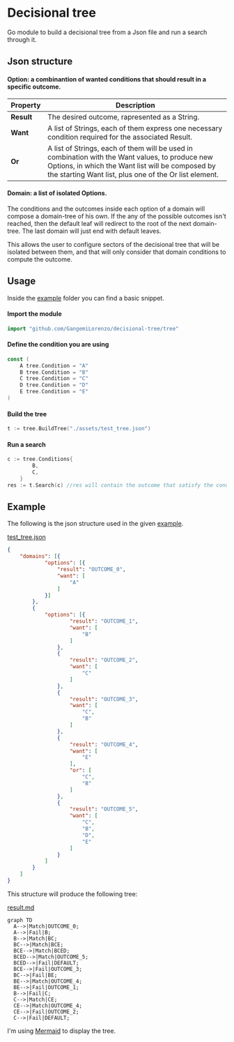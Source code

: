 # Decisional tree
Go module to build a decisional tree from a Json file and run a search through it.

## Json structure

#### Option: a combinantion of wanted conditions that should result in a specific outcome.
| **Property** | Description |
| ------ | ----------- |
| **Result**   | The desired outcome, rapresented as a String. |
| **Want**   | A list of Strings, each of them express one necessary condition required for the associated Result. |
| **Or**   | A list of Strings, each of them will be used in combination with the Want values, to produce new Options, in which the Want list will be composed by the starting Want list, plus one of the Or list element. |
    
#### Domain: a list of isolated Options. 
The conditions and the outcomes inside each option of a domain will compose a domain-tree of his own.
If the any of the possible outcomes isn't reached, then the default leaf will redirect to the root of the next domain-tree.
The last domain will just end with default leaves.

This allows the user to configure sectors of the decisional tree that will be isolated between them, and that will only consider that domain conditions to compute the outcome.


## Usage
Inside the [example](https://github.com/GangemiLorenzo/decisional-tree/tree/main/example) folder you can find a basic snippet.

#### Import the module
```go
import "github.com/GangemiLorenzo/decisional-tree/tree"
```

#### Define the condition you are using
```go
const (
	A tree.Condition = "A"
	B tree.Condition = "B"
	C tree.Condition = "C"
	D tree.Condition = "D"
	E tree.Condition = "E"
)
```

#### Build the tree
```go
t := tree.BuildTree("./assets/test_tree.json")
```

#### Run a search
```go
c := tree.Conditions{ 
		B,
		C,
	}
res := t.Search(c) //res will contain the outcome that satisfy the conditions B and C
```

## Example
The following is the json structure used in the given [example](https://github.com/GangemiLorenzo/decisional-tree/tree/main/example).

[test_tree.json](https://github.com/GangemiLorenzo/decisional-tree/blob/main/example/assets/test_tree.json)
```json
{
    "domains": [{
            "options": [{
                "result": "OUTCOME_0",
                "want": [
                    "A"
                ]
            }]
        },
        {
            "options": [{
                    "result": "OUTCOME_1",
                    "want": [
                        "B"
                    ]
                },
                {
                    "result": "OUTCOME_2",
                    "want": [
                        "C"
                    ]
                },
                {
                    "result": "OUTCOME_3",
                    "want": [
                        "C",
                        "B"
                    ]
                },
                {
                    "result": "OUTCOME_4",
                    "want": [
                        "E"
                    ],
                    "or": [
                        "C",
                        "B"
                    ]
                },
                {
                    "result": "OUTCOME_5",
                    "want": [
                        "C",
                        "B",
                        "D",
                        "E"
                    ]
                }
            ]
        }
    ]
}
```

This structure will produce the following tree:

[result.md](https://github.com/GangemiLorenzo/decisional-tree/blob/main/example/result.md)

```mermaid
graph TD
  A-->|Match|OUTCOME_0;
  A-->|Fail|B;
  B-->|Match|BC;
  BC-->|Match|BCE;
  BCE-->|Match|BCED;
  BCED-->|Match|OUTCOME_5;
  BCED-->|Fail|DEFAULT;
  BCE-->|Fail|OUTCOME_3;
  BC-->|Fail|BE;
  BE-->|Match|OUTCOME_4;
  BE-->|Fail|OUTCOME_1;
  B-->|Fail|C;
  C-->|Match|CE;
  CE-->|Match|OUTCOME_4;
  CE-->|Fail|OUTCOME_2;
  C-->|Fail|DEFAULT;
```
I'm using [Mermaid](https://mermaid-js.github.io/mermaid/) to display the tree.

